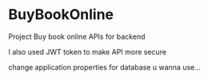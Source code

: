 # BuyBookOnline
Project Buy book online APIs for backend

I also used JWT token to make API more secure

change application properties for database u wanna use...
